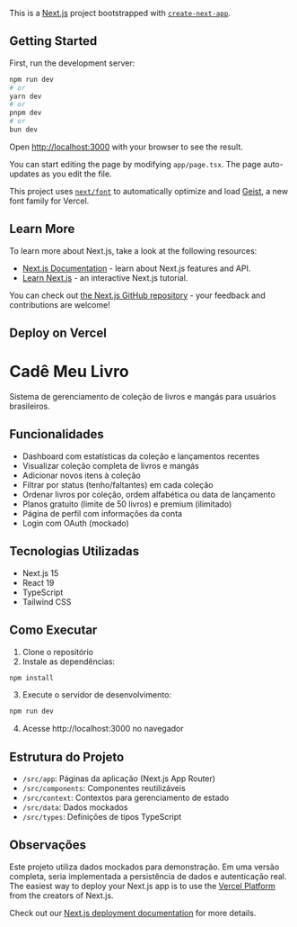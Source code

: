 This is a [Next.js](https://nextjs.org) project bootstrapped with [`create-next-app`](https://nextjs.org/docs/app/api-reference/cli/create-next-app).

## Getting Started

First, run the development server:

```bash
npm run dev
# or
yarn dev
# or
pnpm dev
# or
bun dev
```

Open [http://localhost:3000](http://localhost:3000) with your browser to see the result.

You can start editing the page by modifying `app/page.tsx`. The page auto-updates as you edit the file.

This project uses [`next/font`](https://nextjs.org/docs/app/building-your-application/optimizing/fonts) to automatically optimize and load [Geist](https://vercel.com/font), a new font family for Vercel.

## Learn More

To learn more about Next.js, take a look at the following resources:

- [Next.js Documentation](https://nextjs.org/docs) - learn about Next.js features and API.
- [Learn Next.js](https://nextjs.org/learn) - an interactive Next.js tutorial.

You can check out [the Next.js GitHub repository](https://github.com/vercel/next.js) - your feedback and contributions are welcome!

## Deploy on Vercel
# Cadê Meu Livro

Sistema de gerenciamento de coleção de livros e mangás para usuários brasileiros.

## Funcionalidades

- Dashboard com estatísticas da coleção e lançamentos recentes
- Visualizar coleção completa de livros e mangás
- Adicionar novos itens à coleção
- Filtrar por status (tenho/faltantes) em cada coleção
- Ordenar livros por coleção, ordem alfabética ou data de lançamento
- Planos gratuito (limite de 50 livros) e premium (ilimitado)
- Página de perfil com informações da conta
- Login com OAuth (mockado)

## Tecnologias Utilizadas

- Next.js 15
- React 19
- TypeScript
- Tailwind CSS

## Como Executar

1. Clone o repositório
2. Instale as dependências:
```bash
npm install
```
3. Execute o servidor de desenvolvimento:
```bash
npm run dev
```
4. Acesse http://localhost:3000 no navegador

## Estrutura do Projeto

- `/src/app`: Páginas da aplicação (Next.js App Router)
- `/src/components`: Componentes reutilizáveis
- `/src/context`: Contextos para gerenciamento de estado
- `/src/data`: Dados mockados
- `/src/types`: Definições de tipos TypeScript

## Observações

Este projeto utiliza dados mockados para demonstração. Em uma versão completa, seria implementada a persistência de dados e autenticação real.
The easiest way to deploy your Next.js app is to use the [Vercel Platform](https://vercel.com/new?utm_medium=default-template&filter=next.js&utm_source=create-next-app&utm_campaign=create-next-app-readme) from the creators of Next.js.

Check out our [Next.js deployment documentation](https://nextjs.org/docs/app/building-your-application/deploying) for more details.

